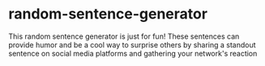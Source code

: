 # random-sentence-generator
 This random sentence generator is just for fun! These sentences can provide humor and be a cool way to surprise  others by sharing a standout sentence on social media platforms and gathering your network's reaction
